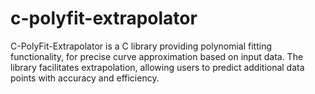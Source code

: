 # c-polyfit-extrapolator
C-PolyFit-Extrapolator is a C library providing polynomial fitting functionality, for precise curve approximation based on input data. The library facilitates extrapolation, allowing users to predict additional data points with accuracy and efficiency.
